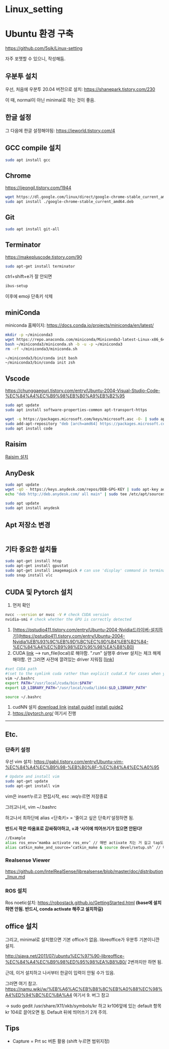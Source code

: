 # Linux_setting
# Ubuntu 환경 구축

https://github.com/5sik/Linux-setting

자주 포맷할 수 있으니, 작성해둠.

## 우분투 설치

우선, 처음에 우분투 20.04 버전으로 설치: https://shanepark.tistory.com/230

이 때, normal이 아닌 minimal로 하는 것이 좋음.

## 한글 설정

그 다음에 한글 설정해야됨: https://ieworld.tistory.com/4

## GCC compile 설치

```bash
sudo apt install gcc
```

## Chrome

https://jjeongil.tistory.com/1944

```bash
wget https://dl.google.com/linux/direct/google-chrome-stable_current_amd64.deb
sudo apt install ./google-chrome-stable_current_amd64.deb
```

## Git

```bash
sudo apt install git-all
```

## Terminator

https://makepluscode.tistory.com/90

```bash
sudo apt-get install terminator
```

ctrl+shift+e가 잘 안되면

```bash
ibus-setup
```

이후에 emoji 단축키 삭제

## miniConda

miniconda 홈페이지: https://docs.conda.io/projects/miniconda/en/latest/

```bash
mkdir -p ~/miniconda3
wget https://repo.anaconda.com/miniconda/Miniconda3-latest-Linux-x86_64.sh -O ~/miniconda3/miniconda.sh
bash ~/miniconda3/miniconda.sh -b -u -p ~/miniconda3
rm -rf ~/miniconda3/miniconda.sh
```

```bash
~/miniconda3/bin/conda init bash
~/miniconda3/bin/conda init zsh
```

## Vscode

https://chunggaeguri.tistory.com/entry/Ubuntu-2004-Visual-Studio-Code-%EC%84%A4%EC%B9%98%EB%B0%A9%EB%B2%95

```bash
sudo apt update
sudo apt install software-properties-common apt-transport-https
```

```bash
wget -q https://packages.microsoft.com/keys/microsoft.asc -O- | sudo apt-key add -
sudo add-apt-repository "deb [arch=amd64] https://packages.microsoft.com/repos/vscode stable main"
sudo apt install code
```

## Raisim

[Raisim 설치](https://www.notion.so/Raisim-ac124338d75e4200a3be11615b8608c0?pvs=21)

## AnyDesk

```bash
sudo apt update
wget -qO - https://keys.anydesk.com/repos/DEB-GPG-KEY | sudo apt-key add -
echo "deb http://deb.anydesk.com/ all main" | sudo tee /etc/apt/sources.list.d/anydesk-stable.list

sudo apt update
sudo apt install anydesk
```

## Apt 저장소 변경

```bash

```

## 기타 중요한 설치들

```bash
sudo apt-get install htop
sudo apt-get install gpustat
sudo apt-get install imagemagick # can use 'display' command in terminal to view image
sudo snap install vlc
```

## CUDA 및 Pytorch 설치

1. 먼저 확인

```bash
nvcc --version or nvcc -V # check CUDA version
nvidia-smi # check whether the GPU is correctly detected
```

1. [https://pstudio411.tistory.com/entry/Ubuntu-2004-Nvidia드라이버-설치하기](https://pstudio411.tistory.com/entry/Ubuntu-2004-Nvidia%EB%93%9C%EB%9D%BC%EC%9D%B4%EB%B2%84-%EC%84%A4%EC%B9%98%ED%95%98%EA%B8%B0)
2. CUDA [link](https://developer.nvidia.com/cuda-toolkit-archive) --> run_file(local)로 해야함. ".run" 실행후 driver 설치는 체크 해제해야함. 안 그러면 사전에 깔려있는 driver 지워짐 [[link](https://velog.io/@seok990301/Nvidia-driver-cuda-%EB%B2%84%EC%A0%84)]

```bash
#set CUDA path 
#(set to the symlink cuda rather than explicit cudaX.X for cases when you use multiple CUDA version)
vim ~/.bashrc
export PATH="/usr/local/cuda/bin:$PATH"
export LD_LIBRARY_PATH="/usr/local/cuda/lib64:$LD_LIBRARY_PATH"

source ~/.bashrc
```

1. cudNN 설치
[download link](https://developer.nvidia.com/rdp/cudnn-archive) [install guide1](https://docs.nvidia.com/deeplearning/cudnn/install-guide/index.html) [install guide2](https://kyumdoctor.co.kr/30)
2. https://pytorch.org/ 여기서 진행

---

## Etc.

### 단축키 설정

우선 vim 설치: https://gabii.tistory.com/entry/Ubuntu-vim-%EC%84%A4%EC%B9%98-%EB%B0%8F-%EC%84%A4%EC%A0%95

```bash
# Update and install vim
sudo apt-get update
sudo apt-get install vim
```

vim은 insert누르고 편집시작, esc :wq누르면 저장종료

그러고나서, vim ~/.bashrc

하고나서 최하단에 alias <단축키> = ‘줄이고 싶은 단축키’설정하면 됨.

**반드시 작은 따옴표로 감싸줘야하고, =과 ‘사이에 띄어쓰기가 있으면 안된다!**

```bash
//Example
alias ros_env=‘mamba activate ros_env’ // 매번 activate 치는 거 길고 tap도 안먹혀서 만들어줌.
alias catkin_make_and_source=‘catkin_make & source devel/setup.sh’ // 매번 setup.sh해주는 거 귀찮음.
```

### Realsense Viewer

https://github.com/IntelRealSense/librealsense/blob/master/doc/distribution_linux.md

### ROS 설치

Ros noetic설치: https://robostack.github.io/GettingStarted.html **(base에 설치하면 안됨. 반드시, conda activate <env>해주고 설치하길)**

## office 설치

그리고, minimal로 설치했으면 기본 office가 없음. libreoffice가 우분투 기본이니깐 설치.

http://sjava.net/2011/07/ubuntu%EC%97%90-libreoffice-%EC%84%A4%EC%B9%98%ED%95%98%EA%B8%B0/ 2번까지만 하면 됨.

근데, 이거 설치하고 나서부터 한글이 입력이 안될 수가 있음.

그러면 여기 참고. https://namu.wiki/w/%EB%A6%AC%EB%B8%8C%EB%A0%88%EC%98%A4%ED%94%BC%EC%8A%A4 여기서 9. 버그 참고

→ sudo gedit /usr/share/X11/xkb/symbols/kr 하고 kr106앞에 있는 default 항목 kr 104로 끌어오면 됨. Default 뒤에 띄어쓰기 2개 주의.

## Tips

- Capture = Prt sc 버튼 활용 (shift 누르면 범위지정)


